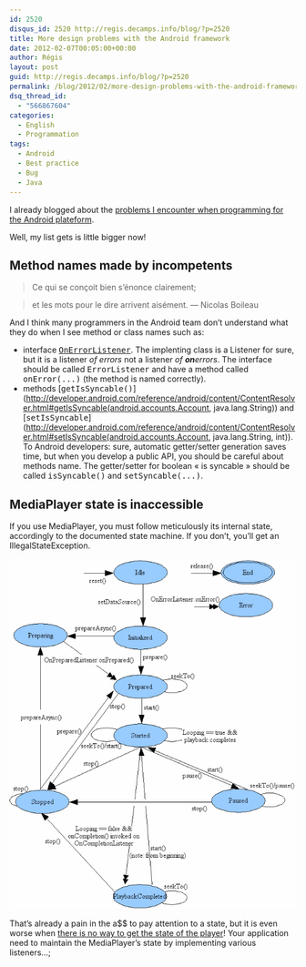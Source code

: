 ```yaml
---
id: 2520
disqus_id: 2520 http://regis.decamps.info/blog/?p=2520
title: More design problems with the Android framework
date: 2012-02-07T00:05:00+00:00
author: Régis
layout: post
guid: http://regis.decamps.info/blog/?p=2520
permalink: /blog/2012/02/more-design-problems-with-the-android-framework/
dsq_thread_id:
  - "566867604"
categories:
  - English
  - Programmation
tags:
  - Android
  - Best practice
  - Bug
  - Java
---
```

I already blogged about the [problems I encounter when programming for the Android plateform](http://regis.decamps.info/blog/2011/08/my-life-with-android-its-complicated/).

Well, my list gets is little bigger now!
  
<!--more-->

## Method names made by incompetents

> Ce qui se conçoit bien s’énonce clairement;
  
> et les mots pour le dire arrivent aisément. &#8212; Nicolas Boileau

And I think many programmers in the Android team don’t understand what they do when I see method or class names such as:

  * interface [<tt>OnErrorListener</tt>](http://developer.android.com/reference/android/media/MediaPlayer.OnErrorListener.html). The implenting class is a Listener for sure, but it is a listener _of errors_ not a listener _of **on**errors_. The interface should be called <tt>ErrorListener</tt> and have a method called <tt>onError(...)</tt> (the method is named correctly).
  * methods [<tt>getIsSyncable()</tt>](http://developer.android.com/reference/android/content/ContentResolver.html#getIsSyncable(android.accounts.Account, java.lang.String)) and [<tt>setIsSyncable</tt>](http://developer.android.com/reference/android/content/ContentResolver.html#setIsSyncable(android.accounts.Account, java.lang.String, int)). To Android developers: sure, automatic getter/setter generation saves time, but when you develop a public API, you should be careful about methods name. The getter/setter for boolean « is syncable » should be called <tt>isSyncable()</tt> and <tt>setSyncable(...)</tt>. 

## MediaPlayer state is inaccessible

If you use MediaPlayer, you must follow meticulously its internal state, accordingly to the documented state machine. If you don’t, you’ll get an IllegalStateException.
  
![Mediaplayer state diagramm](/blog/wp-content/uploads/2012/02/mediaplayer_state_diagram.gif)

That’s already a pain in the a$$ to pay attention to a state, but it is even worse when [there is no way to get the state of the player](http://code.google.com/p/android/issues/detail?id=800)! Your application need to maintain the MediaPlayer’s state by implementing various listeners…;
